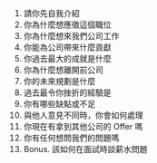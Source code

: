 1. 請你先自我介紹
2. 你為什麼想應徵這個職位
3. 你為什麼想來我們公司工作
4. 你能為公司帶來什麼貢獻
5. 你過去最大的成就是什麼
6. 你為什麼想離開前公司
7. 你的未來規劃是什麼
8. 過去最令你挫折的經驗是
9. 你有哪些缺點或不足
10. 與他人意見不同時，你會如何處理
11. 你現在有拿到其他公司的 Offer 嗎
12. 你有任何想問我們的問題嗎
13. Bonus. 該如何在面試時談薪水問題